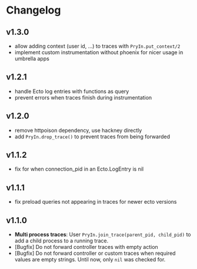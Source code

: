# Changelog

## v1.3.0

- allow adding context (user id, ...) to traces with `PryIn.put_context/2`
- implement custom instrumentation without phoenix for nicer usage in umbrella apps

## v1.2.1

- handle Ecto log entries with functions as query
- prevent errors when traces finish during instrumentation

## v1.2.0

- remove httpoison dependency, use hackney directly
- add `PryIn.drop_trace()` to prevent traces from being forwarded

## v1.1.2

- fix for when connection_pid in an Ecto.LogEntry is nil

## v1.1.1

- fix preload queries not appearing in traces for newer ecto versions

## v1.1.0

- __Multi process traces__: User `PryIn.join_trace(parent_pid, child_pid)` to add a child process to a running trace.
- [Bugfix] Do not forward controller traces with empty action
- [Bugfix] Do not forward controller or custom traces when required values are empty strings. Until now, only `nil` was checked for.
